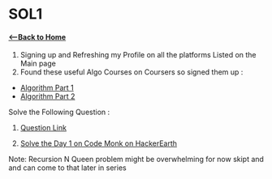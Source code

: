 # SOL1

#### [<--Back to Home](../Readme.md)

1. Signing up and Refreshing my Profile on all the  platforms Listed on the Main page
2. Found these useful Algo Courses on Coursers so signed them up :

* [Algorithm Part 1](https://www.coursera.org/learn/algorithms-part1)
* [Algorithm Part 2](https://www.coursera.org/learn/algorithms-part2)


Solve the Following Question  :

1. [Question Link](https://www.prodevelopertutorial.com/given-an-array-of-integers-in-ascending-order-return-index-of-the-two-numbers-such-that-they-add-up-to-a-specific-key-provided/)

2. [Solve the Day 1 on Code Monk on HackerEarth](https://www.hackerearth.com/practice/codemonk/)

Note: Recursion N Queen problem might be overwhelming for now skipt and and can come to that later in series






